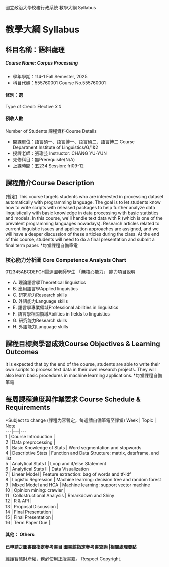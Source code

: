 國立政治大學校務行政系統 教學大綱 Syllabus
# 教學大綱 Syllabus
##  科目名稱：語料處理
#####  Course Name: Corpus Processing
  * 學年學期：114-1 Fall Semester, 2025 
  * 科目代碼：555760001 Course No.555760001
#### 修別：選
Type of Credit: Elective 
_3.0_
#### 預收人數
Number of Students
課程資料Course Details
  * 開課單位：語言碩一、語言博一、語言碩二、語言博二 Course Department:Institute of Linguistics/G/1&2 
  * 授課老師：張瑜芸 Instructor: CHANG YU-YUN 
  * 先修科目：無Prerequisite(N/A)
  * 上課時間：五234 Session: fri09-12
##  課程簡介Course Description
(暫定)
This course targets students who are interested in processing dataset automatically with programming language. The goal is to let students know how to write scripts with released packages to help further analyze data linguistically with basic knowledge in data processing with basic statistics and models. In this course, we'll handle text data with R (which is one of the prevalent programming languages nowadays). Research articles related to current linguistic issues and application approaches are assigned, and we will have a deeper discussion of these articles during the class. At the end of this course, students will need to do a final presentation and submit a final term paper. 
*每堂課程自備筆電
###  核心能力分析圖 Core Competence Analysis Chart
012345ABCDEFGH雷達圖老師學生
「無核心能力」 
能力項目說明
  * A. 理論語言學Theoretical linguistics
  * B. 應用語言學Applied linguistics
  * C. 研究能力Research skills
  * D. 外語能力Language skills
  * E. 語言學專業領域Professional abilities in linguistics
  * F. 語言學相關領域Abilities in fields to linguistics
  * G. 研究能力Research skills
  * H. 外語能力Language skills
##  課程目標與學習成效Course Objectives & Learning Outcomes 
It is expected that by the end of the course, students are able to write their own scripts to process text data in their own research projects. They will also learn basic procedures in machine learning applications.
*每堂課程自備筆電
##  每周課程進度與作業要求 Course Schedule & Requirements
*Subject to change (課程內容暫定，每週請自備筆電至課堂)
Week |  Topic |  Note  
---|---|---  
1 |  Course Introduction |   
2 |  Data preprocessing |   
3 |  Basic Knowledge of Stats |  Word segmentation and stopwords  
4 |  Descriptive Stats |  Function and Data Structure: matrix, dataframe, and list   
5 |  Analytical Stats I |  Loop and if/else Statement   
6 |  Analytical Stats II |  Data Visualization  
7 |  Linear Model |  Feature extraction: bag of words and tf-idf  
8 |  Logistic Regression |  Machine learning: decision tree and random forest   
9 |  Mixed Model and HCA |  Machine learning: support vector machine  
10 |  Opinion mining: crawler |   
11 | Collostructional Analysis  |  Rmarkdown and Shiny  
12 |  R & API |   
13 |  Proposal Discussion |   
14 |  Final Presentation |   
15 |  Final Presentation |   
16 |  Term Paper Due |   
####  其他： Others:
####  已申請之圖書館指定參考書目  圖書館指定參考書查詢 |相關處理要點
維護智慧財產權，務必使用正版書籍。 Respect Copyright.